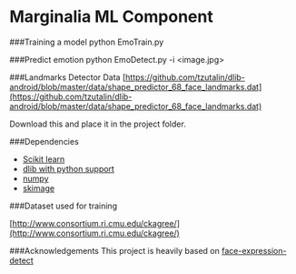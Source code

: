 # Marginalia ML Component

###Training a model
python EmoTrain.py

###Predict emotion 
python EmoDetect.py -i <image.jpg>

###Landmarks Detector Data
[https://github.com/tzutalin/dlib-android/blob/master/data/shape_predictor_68_face_landmarks.dat](https://github.com/tzutalin/dlib-android/blob/master/data/shape_predictor_68_face_landmarks.dat)

Download this and place it in the project folder.

###Dependencies

* [Scikit learn]()
* [dlib with python support]()
* [numpy]()
* [skimage]()

###Dataset used for training

[http://www.consortium.ri.cmu.edu/ckagree/](http://www.consortium.ri.cmu.edu/ckagree/)

###Acknowledgements
This project is heavily based on [face-expression-detect](http://adithyaselv.com/)